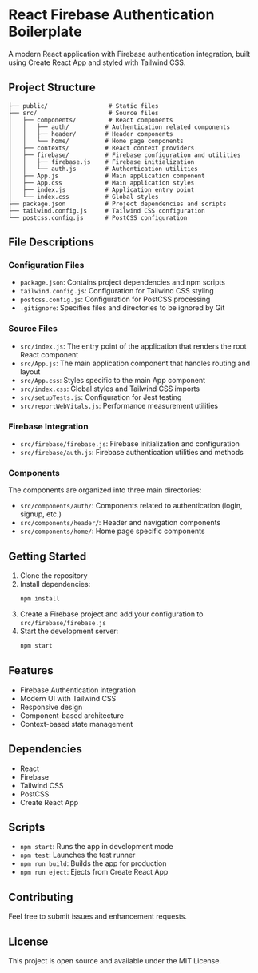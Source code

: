 # React Firebase Authentication Boilerplate

A modern React application with Firebase authentication integration, built using Create React App and styled with Tailwind CSS.

## Project Structure

```
├── public/                 # Static files
├── src/                    # Source files
│   ├── components/         # React components
│   │   ├── auth/          # Authentication related components
│   │   ├── header/        # Header components
│   │   └── home/          # Home page components
│   ├── contexts/          # React context providers
│   ├── firebase/          # Firebase configuration and utilities
│   │   ├── firebase.js    # Firebase initialization
│   │   └── auth.js        # Authentication utilities
│   ├── App.js             # Main application component
│   ├── App.css            # Main application styles
│   ├── index.js           # Application entry point
│   └── index.css          # Global styles
├── package.json           # Project dependencies and scripts
├── tailwind.config.js     # Tailwind CSS configuration
└── postcss.config.js      # PostCSS configuration
```

## File Descriptions

### Configuration Files
- `package.json`: Contains project dependencies and npm scripts
- `tailwind.config.js`: Configuration for Tailwind CSS styling
- `postcss.config.js`: Configuration for PostCSS processing
- `.gitignore`: Specifies files and directories to be ignored by Git

### Source Files
- `src/index.js`: The entry point of the application that renders the root React component
- `src/App.js`: The main application component that handles routing and layout
- `src/App.css`: Styles specific to the main App component
- `src/index.css`: Global styles and Tailwind CSS imports
- `src/setupTests.js`: Configuration for Jest testing
- `src/reportWebVitals.js`: Performance measurement utilities

### Firebase Integration
- `src/firebase/firebase.js`: Firebase initialization and configuration
- `src/firebase/auth.js`: Firebase authentication utilities and methods

### Components
The components are organized into three main directories:
- `src/components/auth/`: Components related to authentication (login, signup, etc.)
- `src/components/header/`: Header and navigation components
- `src/components/home/`: Home page specific components

## Getting Started

1. Clone the repository
2. Install dependencies:
   ```bash
   npm install
   ```
3. Create a Firebase project and add your configuration to `src/firebase/firebase.js`
4. Start the development server:
   ```bash
   npm start
   ```

## Features
- Firebase Authentication integration
- Modern UI with Tailwind CSS
- Responsive design
- Component-based architecture
- Context-based state management

## Dependencies
- React
- Firebase
- Tailwind CSS
- PostCSS
- Create React App

## Scripts
- `npm start`: Runs the app in development mode
- `npm test`: Launches the test runner
- `npm run build`: Builds the app for production
- `npm run eject`: Ejects from Create React App

## Contributing
Feel free to submit issues and enhancement requests.

## License
This project is open source and available under the MIT License.
